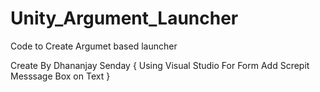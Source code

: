 # Unity_Argument_Launcher
 Code to Create Argumet based launcher


Create By Dhananjay Senday
{
        Using Visual Studio For Form
        Add Screpit Messsage Box on Text
}